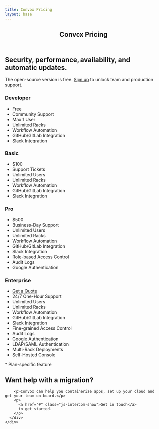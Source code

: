 ```yaml
---
title: Convox Pricing
layout: base
---
```


<header class="cost">
  <div class="container"><h2>Convox Pricing</h2></div>
</header>

<div class="pricing">
  <section id="intro">
    <div class="container">
      <div class="content">
        <h2>Security, performance, availability, and automatic updates.</h2>
        <p>
          The open-source version is free.
          <a href="https://console.convox.com/grid/signup">Sign up</a> to unlock team and production support.
        </p>
      </div>
    </div>
  </section>

  <section id="features">
    <div class="container">
      <div class="plan col-xs-12 col-md-3">
        <h3>Developer</h3>
        <ul>
          <li class="price">Free</li>
          <li class="different">Community Support</li>
          <li class="different">Max 1 User</li>
          <li>Unlimited Racks</li>
          <li>Workflow Automation</li>
          <li>GitHub/GitLab Integration</li>
          <li>Slack Integration</li>
        </ul>
      </div>
      <div class="plan col-xs-12 col-md-3">
        <h3>Basic</h3>
        <ul>
          <li class="price monthly">$100</li>
          <li class="different">Support Tickets</li>
          <li>Unlimited Users</li>
          <li>Unlimited Racks</li>
          <li>Workflow Automation</li>
          <li>GitHub/GitLab Integration</li>
          <li>Slack Integration</li>
        </ul>
      </div>
      <div class="plan col-xs-12 col-md-3">
        <h3>Pro</h3>
        <ul>
          <li class="price monthly">$500</li>
          <li class="different">Business-Day Support</li>
          <li>Unlimited Users</li>
          <li>Unlimited Racks</li>
          <li>Workflow Automation</li>
          <li>GitHub/GitLab Integration</li>
          <li>Slack Integration</li>
          <li class="different">Role-based Access Control</li>
          <li>Audit Logs</li>
          <li>Google Authentication</li>
        </ul>
      </div>
      <div class="plan col-xs-12 col-md-3">
        <h3>Enterprise</h3>
        <ul>
          <li class="price"><a href="#" class="js-intercom-show">Get a Quote</a></li>
          <li class="different">24/7 One-Hour Support</li>
          <li>Unlimited Users</li>
          <li>Unlimited Racks</li>
          <li>Workflow Automation</li>
          <li>GitHub/GitLab Integration</li>
          <li>Slack Integration</li>
          <li class="different">Fine-grained Access Control</li>
          <li>Audit Logs</li>
          <li>Google Authentication</li>
          <li>LDAP/SAML Authentication</li>
          <li>Multi-Rack Deployments</li>
          <li>Self-Hosted Console</li>
        </ul>
      </div>
      <p class="key">* Plan-specific feature</p>
    </div>
  </section>

  <section id="services">
    <div class="container">
      <div class="content">
        <h2>Want help with a migration?</h2>

        <p>Convox can help you containerize apps, set up your cloud and get your team on board.</p>
        <p>
          <a href="#" class="js-intercom-show">Get in touch</a>
          to get started.
        </p>
      </div>
    </div>
  </section>
</div>

